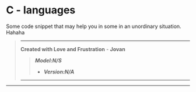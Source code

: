 # C - languages
Some code snippet that may help you in some in an unordinary situation. Hahaha

> ---
> ****Created with Love and Frustration**** - __Jovan__
>	> ***Model:__N/S__***
>	> - ***Version:__N/A__***
>	------
---
